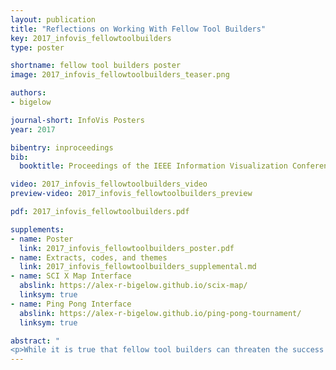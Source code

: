 ```yaml
---
layout: publication
title: "Reflections on Working With Fellow Tool Builders"
key: 2017_infovis_fellowtoolbuilders
type: poster

shortname: fellow tool builders poster
image: 2017_infovis_fellowtoolbuilders_teaser.png

authors:
- bigelow

journal-short: InfoVis Posters
year: 2017

bibentry: inproceedings
bib:
  booktitle: Proceedings of the IEEE Information Visualization Conference - Posters (InfoVis)

video: 2017_infovis_fellowtoolbuilders_video
preview-video: 2017_infovis_fellowtoolbuilders_preview

pdf: 2017_infovis_fellowtoolbuilders.pdf

supplements:
- name: Poster
  link: 2017_infovis_fellowtoolbuilders_poster.pdf
- name: Extracts, codes, and themes
  link: 2017_infovis_fellowtoolbuilders_supplemental.md
- name: SCI X Map Interface
  abslink: https://alex-r-bigelow.github.io/scix-map/
  linksym: true
- name: Ping Pong Interface
  abslink: https://alex-r-bigelow.github.io/ping-pong-tournament/
  linksym: true

abstract: "
<p>While it is true that fellow tool builders can threaten the success of a design study, there are also advantages to working with individuals that have strong software development skills. We present a review of two information visualization projects using thematic analysis, that provides additional insight and guidance for collaborating with people that have strong software development skills. Additionally, we discuss minor implications for the design of node-link diagrams and adjacency matrices, and report observed differences in engagement with respect to touch tables versus traditional keyboard, mouse, and monitor configurations.</p>"
---
```


